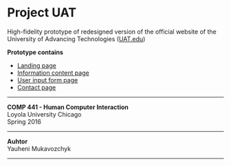 # Project UAT

High-fidelity prototype of redesigned version of the official website of the University of Advancing Technologies ([UAT.edu](http://uat.edu/))

**Prototype contains**

 - [Landing page](http://ymukavozchyk.github.io/UAT/index.html)
 - [Information content page](http://ymukavozchyk.github.io/UAT/information.html)
 - [User input form page](http://ymukavozchyk.github.io/UAT/request-information.html)
 - [Contact page](http://ymukavozchyk.github.io/UAT/contact.html)

----------
**COMP 441 - Human Computer Interaction**  
Loyola University Chicago  
Spring 2016

----------
**Auhtor**  
Yauheni Mukavozchyk

----------